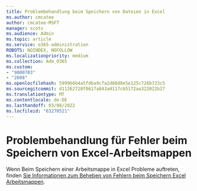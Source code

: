 ```yaml
---
title: Problembehandlung beim Speichern von Dateien in Excel
ms.author: cmcatee
author: cmcatee-MSFT
manager: scotv
ms.audience: Admin
ms.topic: article
ms.service: o365-administration
ROBOTS: NOINDEX, NOFOLLOW
ms.localizationpriority: medium
ms.collection: Adm_O365
ms.custom:
- "9000703"
- "2608"
ms.openlocfilehash: 599966b4a5fdba9cfa2d80d8e5e125c726b723c5
ms.sourcegitcommit: d11262728f0617a843a0117cb5172aa322022b27
ms.translationtype: MT
ms.contentlocale: de-DE
ms.lasthandoff: 03/08/2022
ms.locfileid: "63270521"
---
```

# <a name="how-to-troubleshoot-errors-when-you-save-excel-workbooks"></a>Problembehandlung für Fehler beim Speichern von Excel-Arbeitsmappen

Wenn Beim Speichern einer Arbeitsmappe in Excel Probleme auftreten, finden [ Sie Informationen zum Beheben von Fehlern beim Speichern Excel Arbeitsmappen](https://docs.microsoft.com/office/troubleshoot/excel/issue-when-save-excel-workbooks).
